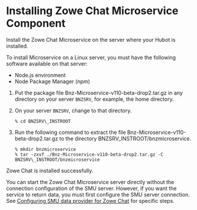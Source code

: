 # Installing Zowe Chat Microservice Component

Install the Zowe Chat Microservice on the server where your Hubot is installed.

To install Microservice on a Linux server, you must have the following software available on that server:

-   Node.js environment
-   Node Package Manager \(npm\)

1.  Put the package file Bnz-Microservice-v110-beta-drop2.tar.gz in any directory on your server `BNZSRV`, for example, the home directory.

2.  On your server `BNZSRV`, change to that directory.

    ```
    % cd BNZSRV\_INSTROOT
    ```

3.  Run the following command to extract the file Bnz-Microservice-v110-beta-drop2.tar.gz to the directory BNZSRV\_INSTROOT/bnzmicroservice.

    ```
    % mkdir bnzmicroservice
    % tar -zxvf ./Bnz-Microservice-v110-beta-drop2.tar.gz -C BNZSRV\_INSTROOT/bnzmicroservice
    
    ```


Zowe Chat is installed successfully.

You can start the Zowe Chat Microservice server directly without the connection configuration of the SMU server. However, if you want the service to return data, you must first configure the SMU server connection. See [Configuring SMU data provider for Zowe Chat](chatops_config_connect_l2_smu.md) for specific steps.

